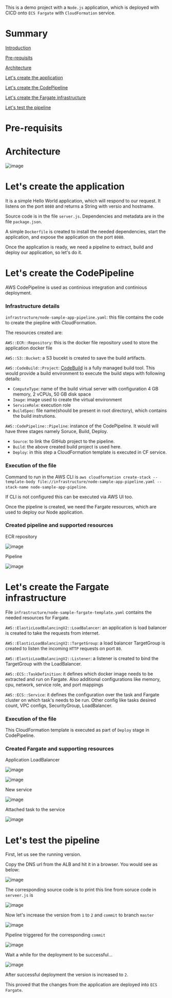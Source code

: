 This is a demo project with a `Node.js` application, which is deployed with CICD onto `ECS Fargate` with `CloudFormation` service.

# Summary

[Introduction](https://github.com/Kirity/fargate-cicd-demo#introduction)

[Pre-requisits](https://github.com/Kirity/fargate-cicd-demo#pre-requisits)

[Architecture](https://github.com/Kirity/fargate-cicd-demo#architecture)

[Let's create the application](https://github.com/Kirity/fargate-cicd-demo#lets-create-the-application)

[Let's create the CodePipeline](https://github.com/Kirity/fargate-cicd-demo#lets-create-the-codepipeline)

[Let's create the Fargate infrastructure](https://github.com/Kirity/fargate-cicd-demo#lets-create-the-fargate-infrastructure)

[Let's test the pipeline](https://github.com/Kirity/fargate-cicd-demo#lets-test-the-pipeline)


# Pre-requisits

# Architecture

![image](https://user-images.githubusercontent.com/15073157/193616398-28088cea-2557-4e8d-89bd-5c9d6418d8b4.png)


# Let's create the application

It is a simple Hello World application, which will respond to our request. It listens on the port `8080` and returns a String with versio and hostname.

Source code is in the file `server.js`. Dependencies and metadata are in the file `package.json`.

A simple `Dockerfile` is created to install the needed dependencies, start the application, and expose the application on the port `8080`.

Once the application is ready, we need a pipeline to extract, build and deploy our application, so let's do it.

# Let's create the CodePipeline

AWS CodePipeline is used as continious integration and continious deployment.

### Infrastructure details
`infrastructure/node-sample-app-pipeline.yaml`: this file contains the code to create the piepline with CloudFormation.

The resources created are:

`AWS::ECR::Repository`: this is the docker file repository used to store the application docker file

`AWS::S3::Bucket`: a S3 bucekt is created to save the build artifacts.

`AWS::CodeBuild::Project`: [CodeBuild](https://aws.amazon.com/codebuild/) is a fully managed build tool. This would provide a build environment to execute the build steps with following details:
  - `ComputeType`: name of the build virtual server with configuration 4 GB memory, 2 vCPUs, 50 GB disk space
  - `Image`: image used to create the virtual environment
  - `ServiceRole`: execution role
  - `BuildSpec`: file name(should be present in root directory), which contains the build instrutions.

`AWS::CodePipeline::Pipeline`: instance of the CodePipeline. It would will have three stages namely Soruce, Build, Deploy.
  - `Source`: to link the GitHub project to the pipeline.
  - `Build`: the above created build project is used here.
  - `Deploy`: in this step a CloudFormation template is executed in CF service. 

### Execution of the file

Command to run in the AWS CLI is `aws cloudformation create-stack --template-body file://infrastructure/node-sample-app-pipeline.yaml --stack-name node-sample-app-pipeline`.

If CLI is not configured this can be executed via AWS UI too.

Once the pipeline is created, we need the Fargate resources, which are used to deploy our Node application.

### Created pipeline and supported resources

ECR repository

![image](https://user-images.githubusercontent.com/15073157/193581731-22ad6b40-9778-41d0-a1ad-8bdb563501b5.png)

Pipeline

![image](https://user-images.githubusercontent.com/15073157/193584105-ec50b743-a807-4898-876b-f02729e33f77.png)


# Let's create the Fargate infrastructure

File `infrastructure/node-sample-fargate-template.yaml` contains the needed resources for Fargate.

`AWS::ElasticLoadBalancingV2::LoadBalancer`: an application is load balancer is created to take the requests from internet. 

`AWS::ElasticLoadBalancingV2::TargetGroup`: a load balancer TargetGroup is created to listen the incoming `HTTP` requests on port `80`.

`AWS::ElasticLoadBalancingV2::Listener`: a listener is created to bind the TargetGroup with the LoadBalancer.

`AWS::ECS::TaskDefinition`: it defines which docker image needs to be extracted and run on Fargate. Also additional configurations like  memory, cpu, network, service role, and port mappings

`AWS::ECS::Service`: it defines the configuration over the task and Fargate cluster on which task's needs to be run. Other config like tasks desired count, VPC configs, SecurityGroup, LoadBalancer.

### Execution of the file

This CloudFormation template is executed as part of `Deploy` stage in CodePipeline.

### Created Fargate and supporting resources

Application LoadBalancer

![image](https://user-images.githubusercontent.com/15073157/193603572-b83164e0-c0dc-4a1d-b5a3-516d7c91c6d2.png)

![image](https://user-images.githubusercontent.com/15073157/193603954-748626eb-35b8-44a5-85c0-89b92d1f6126.png)

New service

![image](https://user-images.githubusercontent.com/15073157/193604240-ab41b957-3ed5-4818-a532-4fd3aedf69b8.png)

Attached task to the service

![image](https://user-images.githubusercontent.com/15073157/193604870-ebe91ea7-e4f3-4e64-a461-5410685a31fa.png)


# Let's test the pipeline

First, let us see the running version.

Copy the DNS url from the ALB and hit it in a browser. You would see as below:

![image](https://user-images.githubusercontent.com/15073157/193605517-cc37c6fa-91bc-471e-8812-311f33857cc4.png)

The corresponding source code is to print this line from soruce code in `serveer.js` is

![image](https://user-images.githubusercontent.com/15073157/193605699-8190c70d-260b-454e-9eea-12df2d81b980.png)


Now let's increase the version from `1` to `2` and `commit` to branch `master`

![image](https://user-images.githubusercontent.com/15073157/193606194-348155a2-1ae2-4403-83a6-135296337991.png)

Pipeline triggered for the corresponding `commit`

![image](https://user-images.githubusercontent.com/15073157/193606363-a5614d5e-003f-4b15-95aa-769c09535cbe.png)

Wait a while for the deployment to be successful...

![image](https://user-images.githubusercontent.com/15073157/193609534-20199d44-02ee-47ad-b1d1-3dec7d4ee135.png)

After successful deployment the version is increased to `2`.

This proved that the changes from the application are deployed into `ECS Fargate`.
